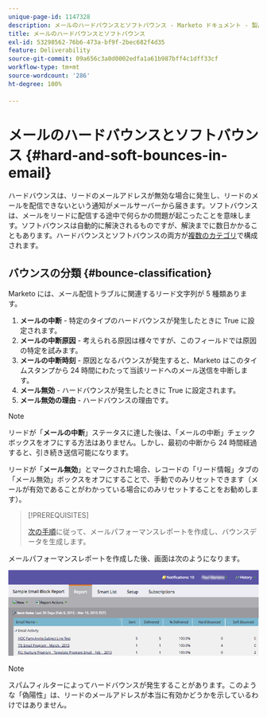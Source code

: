 ```yaml
---
unique-page-id: 1147328
description: メールのハードバウンスとソフトバウンス - Marketo ドキュメント - 製品ドキュメント
title: メールのハードバウンスとソフトバウンス
exl-id: 53298562-76b6-473a-bf9f-2bec682f4d35
feature: Deliverability
source-git-commit: 09a656c3a0d0002edfa1a61b987bff4c1dff33cf
workflow-type: tm+mt
source-wordcount: '286'
ht-degree: 100%

---
```


# メールのハードバウンスとソフトバウンス {#hard-and-soft-bounces-in-email}

ハードバウンスは、リードのメールアドレスが無効な場合に発生し、リードのメールを配信できないという通知がメールサーバーから届きます。ソフトバウンスは、メールをリードに配信する途中で何らかの問題が起こったことを意味します。ソフトバウンスは自動的に解決されるものですが、解決までに数日かかることもあります。ハードバウンスとソフトバウンスの両方が[複数のカテゴリ](https://nation.marketo.com/t5/Knowledgebase/Maintaining-a-Directory-of-Leads-Bouncing-Emails/ta-p/300838)で構成されます。

## バウンスの分類 {#bounce-classification}

Marketo には、メール配信トラブルに関連するリード文字列が 5 種類あります。

1. **メールの中断** - 特定のタイプのハードバウンスが発生したときに True に設定されます。
1. **メールの中断原因** - 考えられる原因は様々ですが、このフィールドでは原因の特定を試みます。
1. **メールの中断時刻** - 原因となるバウンスが発生すると、Marketo はこのタイムスタンプから 24 時間にわたって当該リードへのメール送信を中断します。
1. **メール無効** - ハードバウンスが発生したときに True に設定されます。
1. **メール無効の理由** - ハードバウンスの理由です。

>[!NOTE]
>
>リードが「**メールの中断**」ステータスに達した後は、「メールの中断」チェックボックスをオフにする方法はありません。しかし、最初の中断から 24 時間経過すると、引き続き送信可能になります。
>
>リードが「**メール無効**」とマークされた場合、レコードの「リード情報」タブの「メール無効」ボックスをオフにすることで、手動でのみリセットできます（メールが有効であることがわかっている場合にのみリセットすることをお勧めします）。

>[!PREREQUISITES]
>
>[次の手順](/help/marketo/product-docs/email-marketing/email-programs/email-program-data/email-performance-report.md)に従って、メールパフォーマンスレポートを作成し、バウンスデータを生成します。

メールパフォーマンスレポートを作成した後、画面は次のようになります。

![](assets/soft-hard-bounce.png)

>[!NOTE]
>
>スパムフィルターによってハードバウンスが発生することがあります。このような「偽陽性」は、リードのメールアドレスが本当に有効かどうかを示しているわけではありません。
